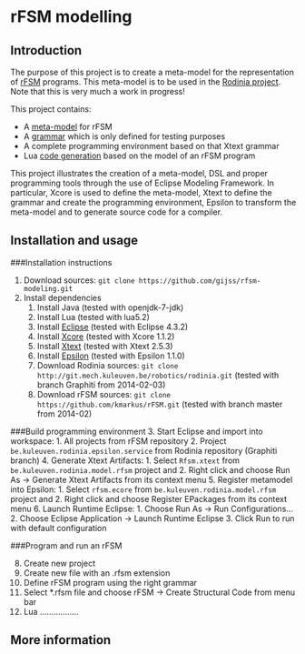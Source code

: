 rFSM modelling
===

Introduction
---
The purpose of this project is to create a meta-model for the representation of [rFSM](http://people.mech.kuleuven.be/~mklotzbucher/rfsm/README.html) programs. This meta-model is to be used in the [Rodinia project](http://www.roboticsmodelling.eu/tooling/rodinia). Note that this is very much a work in progress!

This project contains:
* A [meta-model](https://github.com/gijss/rfsm-modeling/blob/master/be.kuleuven.rodinia.model.rfsm/model/rfsm.xcore) for rFSM
* A [grammar](https://github.com/gijss/rfsm-modeling/blob/master/be.kuleuven.rodinia.dsl.rfsm/be.kuleuven.rodinia.dsl.rfsm/src/be/kuleuven/rodinia/dsl/Rfsm.xtext) which is only defined for testing purposes
* A complete programming environment based on that Xtext grammar
* Lua [code generation](https://github.com/gijss/rfsm-modeling/tree/master/be.kuleuven.rodinia.transform.rfsm/epsilon) based on the model of an rFSM program

This project illustrates the creation of a meta-model, DSL and proper programming tools through the use of Eclipse Modeling Framework. In particular, Xcore is used to define the meta-model, Xtext to define the grammar and create the programming environment, Epsilon to transform the meta-model and to generate source code for a compiler. 

Installation and usage
---
###Installation instructions
1. Download sources: `git clone https://github.com/gijss/rfsm-modeling.git`
2. Install dependencies
    1. Install Java (tested with openjdk-7-jdk)
    2. Install Lua (tested with lua5.2)
    3. Install [Eclipse](https://www.eclipse.org/downloads/) (tested with Eclipse 4.3.2)
    4. Install [Xcore](https://wiki.eclipse.org/Xcore) (tested with Xcore 1.1.2)
    5. Install [Xtext](https://www.eclipse.org/Xtext/) (tested with Xtext 2.5.3)
    6. Install [Epsilon](https://www.eclipse.org/epsilon/) (tested with Epsilon 1.1.0)
    7. Download Rodinia sources: `git clone http://git.mech.kuleuven.be/robotics/rodinia.git` (tested with branch Graphiti from 2014-02-03)
    8. Download rFSM sources: `git clone https://github.com/kmarkus/rFSM.git` (tested with branch master from 2014-02)

###Build programming environment
3. Start Eclipse and import into workspace:
    1. All projects from rFSM repository
    2. Project `be.kuleuven.rodinia.epsilon.service` from Rodinia repository (Graphiti branch)
4. Generate Xtext Artifacts:
    1. Select `Rfsm.xtext` from `be.kuleuven.rodinia.model.rfsm` project and
    2. Right click and choose Run As -> Generate Xtext Artifacts from its context menu
5. Register metamodel into Epsilon:
    1. Select `rfsm.ecore` from `be.kuleuven.rodinia.model.rfsm` project and
    2. Right click and choose Register EPackages from its context menu
   6. Launch Runtime Eclipse:
    1. Choose Run As -> Run Configurations...
    2. Choose Eclipse Application -> Launch Runtime Eclipse
    3. Click Run to run with default configuration

###Program and run an rFSM

8. Create new project
10. Create new file with an .rfsm extension
11. Define rFSM program using the right grammar
12. Select *.rfsm file and choose rFSM -> Create Structural Code from menu bar
13. Lua .................
 
More information
---
